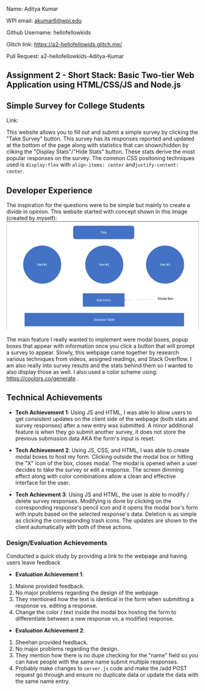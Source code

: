 Name: Aditya Kumar

WPI email: akumar6@wpi.edu

Github Username: hellofellowkids

Glitch link: https://a2-hellofellowids.glitch.me/

Pull Request: a2-hellofellowkids-Aditya-Kumar

Assignment 2 - Short Stack: Basic Two-tier Web Application using HTML/CSS/JS and Node.js  
---

## Simple Survey for College Students
Link: 

This website allows you to fill out and submit a simple survey by clicking the "Take Survey" button. This survey has its responses reported and updated at the bottom of the page along with statistics that can shown/hidden by cliking the "Display Stats"/"Hide Stats" button. These stats derive the most popular responses on the survey. The common CSS positoning techniques used is `display:flex` with `align-items: center` and`justify-content: center`.

## Developer Experience
The inspiration for the questions were to be simple but mainly to create a divide in opinion. This website started with concept shown in this image (created by myself): 
![concept](concept.png)

The main feature I really wanted to implement were modal boxes, popup boxes that appear with information once you click a button that will prompt a survey to appear. Slowly, this webpage came together by research various techniques from videos, assigned readings, and Stack Overflow. I am also really into survey results and the stats behind them so I wanted to also display those as well. I also used a color scheme using: https://coolors.co/generate .


## Technical Achievements
- **Tech Achievement 1**: Using JS and HTML, I was able to allow users to get consistent updates on the client side of the webpage (both stats and survey responses) after a new entry was submitted. A minor additional feature is when they go submit another survey, it does not store the previous submission data AKA the form's input is reset.

- **Tech Achievement 2**: Using JS, CSS, and HTML, I was able to create modal boxes to host my form. Clicking outside the modal box or hitting the "X" icon of the box, closes modal. The modal is opened when a user decides to take the survey or edit a response. The screen dimming effect along with color combinations allow a clean and effective interface for the user.

- **Tech Achievment 3**: Using JS and HTML, the user is able to modify / delete survey responses. Modifying is done by clicking on the corresponding response's pencil icon and it opens the modal box's form with inputs based on the selected response's data. Deletion is as simple as clicking the corresponding trash icons. The updates are shown to the client automatically with both of these actions.

### Design/Evaluation Achievements
Conducted a quick study by providing a link to the webpage and having users leave feedback
- **Evaluation Achievement 1**: 
1. Malone provided feedback.
2. No major problems regarding the design of the webpage
3. They mentioned how the text is identical in the form when submitting a response vs. editing a response.
4. Change the color / text inside the modal box hosting the form to differentiate between a new response vs. a modified response.

- **Evaluation Achievement 2**: 
1. Sheehan provided feedback.
2. No major problems regarding the design.
3. They mention how there is no dupe checking for the "name" field so you can have people with the same name submit multiple responses.
4. Probably make changes to `server.js` code and make the /add POST request go through and ensure no duplicate data or update the data with the same name entry.
